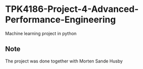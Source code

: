 # TPK4186-Project-4-Advanced-Performance-Engineering
Machine learning project in python



## Note
The project was done together with Morten Sande Husby
